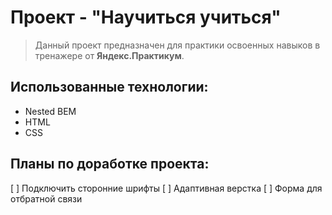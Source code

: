 # Проект - "Научиться учиться"

>Данный проект предназначен для практики освоенных навыков в тренажере от **Яндекс.Практикум**.

## Использованные технологии:
  - Nested BEM
  - HTML
  - CSS
## Планы по доработке проекта:
  [ ] Подключить сторонние шрифты
  [ ] Адаптивная верстка
  [ ] Форма для отбратной связи

